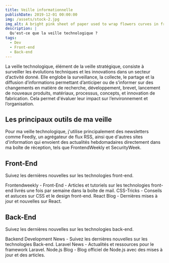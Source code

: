 ```yaml
---
title: Veille informationnelle
publishDate: 2019-12-01 00:00:00
img: /assets/stock-2.jpg
img_alt: A bright pink sheet of paper used to wrap flowers curves in front of rich blue background
description: |
  Qu'est-ce que la veille technologique ?
tags:
  - Dev
  - Front-end
  - Back-end
---
```


La veille technologique, élément de la veille stratégique, consiste à surveiller les évolutions techniques et les innovations dans un secteur d’activité donné. Elle englobe la surveillance, la collecte, le partage et la diffusion d’informations permettant d’anticiper ou de s’informer sur des changements en matière de recherche, développement, brevet, lancement de nouveaux produits, matériaux, processus, concepts, et innovation de fabrication. Cela permet d'évaluer leur impact sur l’environnement et l’organisation.

## Les principaux outils de ma veille

Pour ma veille technologique, j'utilise principalement des newsletters comme Feedly, un agrégateur de flux RSS, ainsi que d'autres sites d'information qui envoient des actualités hebdomadaires directement dans ma boîte de réception, tels que FrontendWeekly et SecurityWeek.

## Front-End

Suivez les dernières nouvelles sur les technologies front-end.

Frontendweekly - Front-End - Articles et tutoriels sur les technologies front-end livrés une fois par semaine dans la boîte de mail.
CSS-Tricks - Conseils et astuces sur CSS et le design front-end.
React Blog - Dernières mises à jour et nouvelles sur React.

## Back-End

Suivez les dernières nouvelles sur les technologies back-end.

Backend Development News - Suivez les dernières nouvelles sur les technologies Back-end.
Laravel News - Actualités et ressources pour le framework Laravel.
Node.js Blog - Blog officiel de Node.js avec des mises à jour et des articles.
